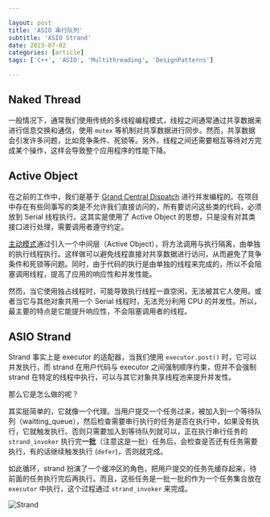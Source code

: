 ```yaml
---

layout: post
title: 'ASIO 串行队列'
subtitle: 'ASIO Strand'
date: 2023-07-02
categories: [article]
tags: ['C++', 'ASIO', 'Multithreading', 'DesignPatterns'] 

---
```


## Naked Thread

一般情况下，通常我们使用传统的多线程编程模式，线程之间通常通过共享数据来进行信息交换和通信，使用 `mutex` 等机制对共享数据进行同步。然而，共享数据会引发许多问题，比如竞争条件、死锁等。另外，线程之间还需要相互等待对方完成某个操作，这样会导致整个应用程序的性能下降。

## Active Object

在之前的工作中，我们是基于 [Grand Central Dispatch](https://dirtmelon.github.io/Knowledge/iDev/Multithreading/Grand-Central-Dispatch.html) 进行并发编程的。在项目中存在有些同事写的类是不允许我们直接访问的，所有要访问这些类的代码，必须放到 Serial 线程执行。这其实是使用了 Active Object 的思想，只是没有对其类接口进行处理，需要调用者遵守约定。

[主动模式](https://www.slideshare.net/jeremiahdjordan/active-object-design-pattern)通过引入一个中间层（Active Object），将方法调用与执行隔离，由单独的执行线程执行。这样做可以避免线程直接对共享数据进行访问，从而避免了竞争条件和死锁等问题。同时，由于代码的执行是由单独的线程来完成的，所以不会阻塞调用线程，提高了应用的响应性和并发性能。

然而，当它使用独占线程时，可能导致执行线程一直空闲，无法被其它人使用。或者当它与其他对象共用一个 Serial 线程时，无法充分利用 CPU 的并发性。所以，最主要的特点是它能提升响应性，不会阻塞调用者的线程。

## ASIO Strand

Strand 事实上是 executor 的适配器，当我们使用 `executor.post()` 时，它可以并发执行，而 strand 在用户代码与 executor 之间强制顺序约束，但并不会强制 strand 在特定的线程中执行，可以与其它对象共享线程池来提升并发性。

那么它是怎么做的呢？

其实挺简单的，它就像一个代理。当用户提交一个任务过来，被加入到一个等待队列（waitting_queue），然后检查需要串行执行的任务是否在执行中，如果没有执行，它就触发执行。否则只需要加入到等待队列就可以，正在执行串行任务的 `strand_invoker` 执行完**一批**（注意这是一批）任务后，会检查是否还有任务需要执行，有的话继续触发执行 (`defer`)，否则就完成。

如此循环，strand 扮演了一个缓冲区的角色，把用户提交的任务先缓存起来，待前面的任务执行完后再执行。而且，这些任务是一批一批的作为一个任务集合放在 `executor` 中执行，这个过程通过 `strand_invoker` 来完成。

![Strand](https://www.plantuml.com/plantuml/svg/ZLJDRjD04BxlKunwQa6En3KoKJbmw04XyGBMOe_ZLPnTTxrEWlWHGbK5LQ1580vmoW72eO8S448AKH-6ECcDLy0RUrt74OLJTcU--NQ-RoRUZnMLAkc6XBWXZME8bQJSSsAKFUOYUKW002pe9We7uDnnreSyQB2i6uNNTCvdCbRaCIcAmNvaMNL2ajqJLrLhYqUk0rMYorp73sbRquN2xHIP-qA4EYIHUW-Ac8YSmmGJj4M4aYecU4j3-fGfnjjvxWgeOQi2QyrgKUPi03N9aSJUNr8S1zgCIXWQZLRjYIOaCPgBlPbhRTJQZSPMRHzf1m8HUgMjTxc30wQCfMLJl2SwA7LVvamAn9EYP7SlQvOBXI1PEr0WV4FMR1eC0KWdnw0jllGOvZzEbk-FvjDfUZ9QpSwNusdwV08LSt__71A0vT7tzEpLV7QnVFiPFFHHmchyAJrzdLTc5AkBizLe-ElfC_tEx4qUNxmOPy7qop1ZMNpujdWtAKS7Dy6dOOoGaHPA8JtzEfz-J8zVBiv7DNhDbDDZ1jHIZMqrc-pR0tGJ9MIhz16BYDCNidEPrwteY74xe18z9rBITfpAy3HkVJ2czmJp85z68NVtrjvlzW0xDtRqlkZVwcerzKNmTZxsAshCyE3UhOC3OBpotEP_VKkj1IQYspRAyzI_9PPArbrOrdyfs5PRYcf2bCG1A56k7Ho22f23J3WmNm_IR0GX-yWz_JNx0m00)
